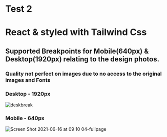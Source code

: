 # Test 2
# React & styled with Tailwind Css

## Supported Breakpoints for Mobile(640px) & Desktop(1920px) relating to the design photos.
### Quality not perfect on images due to no access to the original images and Fonts
### Desktop - 1920px
![deskbreak](https://user-images.githubusercontent.com/54845047/122142169-768d3200-ce81-11eb-8260-c47588df6f58.png)

### Mobile - 640px
![Screen Shot 2021-06-16 at 09 10 04-fullpage](https://user-images.githubusercontent.com/54845047/122143038-2e6f0f00-ce83-11eb-9b54-ba74bf29ae7f.png)

